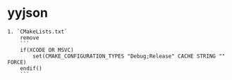 # yyjson
    1. `CMakeLists.txt`
        remove 
        ```
        if(XCODE OR MSVC)
            set(CMAKE_CONFIGURATION_TYPES "Debug;Release" CACHE STRING "" FORCE)
        endif()
        ```